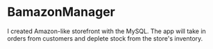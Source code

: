 # BamazonManager
I created Amazon-like storefront with the MySQL. The app will take in orders from customers and deplete stock from the store's inventory. 
